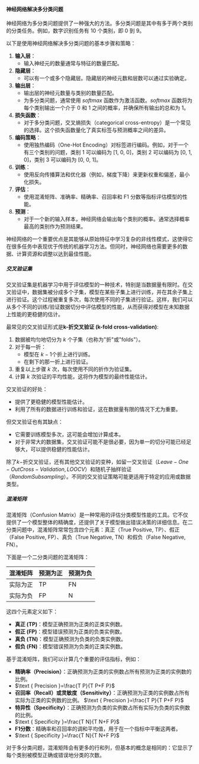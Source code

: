 #### 神经网络解决多分类问题

神经网络为多分类问题提供了一种强大的方法。多分类问题是其中有多于两个类别的分类任务。例如，数字识别任务有 10 个类别，即 0 到 9。

以下是使用神经网络解决多分类问题的基本步骤和策略：

1. **输入层**：
   - 输入神经元的数量通常与特征的数量匹配。
2. **隐藏层**：
   - 可以有一个或多个隐藏层。隐藏层的神经元数和层数可以通过实验确定。
3. **输出层**：
   - 输出层的神经元数量与类别的数量匹配。
   - 为多分类问题，通常使用 $softmax$ 函数作为激活函数。$softmax$ 函数将为每个类别输出一个介于 0 和 1 之间的概率，并确保所有输出的总和为 1。
4. **损失函数**：
   - 对于多分类问题，交叉熵损失（categorical cross-entropy）是一个常见的选择。这个损失函数量化了真实标签与预测概率之间的差异。
5. **编码策略**：
   - 使用独热编码（One-Hot Encoding）对标签进行编码。例如，对于一个有三个类别的问题，类别 1 可以编码为 [1, 0, 0]，类别 2 可以编码为 [0, 1, 0]，类别 3 可以编码为 [0, 0, 1]。
6. **训练**：
   - 使用反向传播算法和优化器（例如，梯度下降）来更新权重和偏差，最小化损失。
7. **评估**：
   - 使用混淆矩阵、准确率、精确率、召回率和 F1 分数等指标评估模型的性能。
8. **预测**：
   - 对于一个新的输入样本，神经网络会输出每个类别的概率。通常选择概率最高的类别作为预测结果。

神经网络的一个重要优点是其能够从原始特征中学习复杂的非线性模式，这使得它在很多任务中表现优于传统的机器学习方法。但同时，神经网络也需要更多的数据、计算资源和调整以达到最佳性能。

##### 交叉验证集

交叉验证集是机器学习中用于评估模型的一种技术，特别是当数据量有限时。在交叉验证中，数据集被分成多个子集，模型在某些子集上进行训练，并在其余子集上进行验证。这个过程被重复多次，每次使用不同的子集进行验证。这样，我们可以从多个不同的训练/验证数据切分中评估模型的性能，从而获得对模型在未知数据上性能的更稳健的估计。

最常见的交叉验证形式是**k-折交叉验证 (k-fold cross-validation)**:

1. 数据被均匀地切分为 $k$ 个子集（也称为"折"或"folds"）。
2. 对于每一折：
   - 模型在 $k−1$个折上进行训练。
   - 在剩下的那一折上进行验证。
3. 重复以上步骤 $k$ 次，每次使用不同的折作为验证集。
4. 计算 $k$ 次验证的平均性能，这将作为模型的最终性能估计。

交叉验证的好处：

- 提供了更稳健的模型性能估计。
- 利用了所有的数据进行训练和验证，这在数据量有限的情况下尤为重要。

但交叉验证也有其缺点：

- 它需要训练模型多次，这可能会增加计算成本。
- 对于非常大的数据集，交叉验证可能不是很必要，因为单一的切分可能已经足够大，可以提供稳健的性能估计。

除了$k-$折交叉验证，还有其他交叉验证的变种，如留一交叉验证（$Leave-One-Out Cross-Validation, LOOCV$）和随机子抽样验证（$Random Subsampling$）。不同的交叉验证策略可能更适用于特定的应用或数据类型。

##### 混淆矩阵

混淆矩阵（Confusion Matrix）是一种常用的评估分类模型性能的工具。它不仅提供了一个模型整体的精确度，还提供了关于模型做出错误决策的详细信息。在二分类问题中，混淆矩阵常常包含四个元素：真正（True Positive, TP）、假正（False Positive, FP）、真负（True Negative, TN）和假负（False Negative, FN）。

下面是一个二分类问题的混淆矩阵：

| 混淆矩阵 | 预测为正 | 预测为负 |
| -------- | -------- | -------- |
| 实际为正 | TP       | FN       |
| 实际为负 | FP       | N        |

这四个元素定义如下：

- **真正 (TP)**：模型正确预测为正类的正类实例数。
- **假正 (FP)**：模型错误预测为正类的负类实例数。
- **真负 (TN)**：模型正确预测为负类的负类实例数。
- **假负 (FN)**：模型错误预测为负类的正类实例数。

基于混淆矩阵，我们可以计算几个重要的评估指标，例如：

- **精确率（Precision）**：正确预测为正类的实例数占所有预测为正类的实例数的比例。
-  $\text { Precision }=\frac{T P}{T P+F P}$
- **召回率（Recall）或灵敏度（Sensitivity）**：正确预测为正类的实例数占所有实际为正类的实例数的比例。  $\text { Precision }=\frac{T P}{T P+F P}$
- **特异性（Specificity）**：正确预测为负类的实例数占所有实际为负类的实例数的比例。 
- $\text { Specificity }=\frac{T N}{T N+F P}$
- **F1分数**：精确率和召回率的调和平均值，用于在一个指标中平衡这两者。  
- $\text { Specificity }=\frac{T N}{T N+F P}$

对于多分类问题，混淆矩阵会有更多的行和列，但基本的概念是相同的：它显示了每个类别被模型正确或错误地分类的次数。
